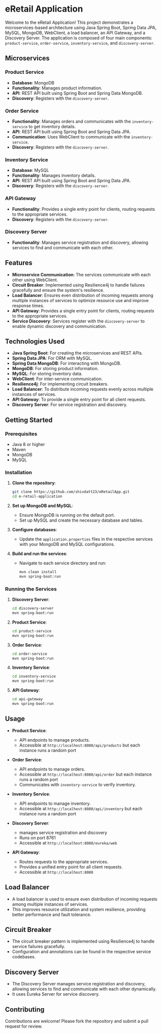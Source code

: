 # eRetail Application

Welcome to the eRetail Application! This project demonstrates a microservices-based architecture using Java Spring Boot, Spring Data JPA, MySQL, MongoDB, WebClient, a load balancer, an API Gateway, and a Discovery Server. The application is composed of four main components: `product-service`, `order-service`, `inventory-service`, and `discovery-server`.

## Microservices

### Product Service
- **Database**: MongoDB
- **Functionality**: Manages product information.
- **API**: REST API built using Spring Boot and Spring Data MongoDB.
- **Discovery**: Registers with the `discovery-server`.

### Order Service
- **Functionality**: Manages orders and communicates with the `inventory-service` to get inventory details.
- **API**: REST API built using Spring Boot and Spring Data JPA.
- **Communication**: Uses WebClient to communicate with the `inventory-service`.
- **Discovery**: Registers with the `discovery-server`.

### Inventory Service
- **Database**: MySQL
- **Functionality**: Manages inventory details.
- **API**: REST API built using Spring Boot and Spring Data JPA.
- **Discovery**: Registers with the `discovery-server`.

### API Gateway
- **Functionality**: Provides a single entry point for clients, routing requests to the appropriate services.
- **Discovery**: Registers with the `discovery-server`.

### Discovery Server
- **Functionality**: Manages service registration and discovery, allowing services to find and communicate with each other.

## Features

- **Microservice Communication**: The services communicate with each other using WebClient.
- **Circuit Breaker**: Implemented using Resilience4j to handle failures gracefully and ensure the system's resilience.
- **Load Balancer**: Ensures even distribution of incoming requests among multiple instances of services to optimize resource use and improve response times.
- **API Gateway**: Provides a single entry point for clients, routing requests to the appropriate services.
- **Service Discovery**: Services register with the `discovery-server` to enable dynamic discovery and communication.

## Technologies Used

- **Java Spring Boot**: For creating the microservices and REST APIs.
- **Spring Data JPA**: For ORM with MySQL.
- **Spring Data MongoDB**: For interacting with MongoDB.
- **MongoDB**: For storing product information.
- **MySQL**: For storing inventory data.
- **WebClient**: For inter-service communication.
- **Resilience4j**: For implementing circuit breakers.
- **Load Balancer**: To distribute incoming requests evenly across multiple instances of services.
- **API Gateway**: To provide a single entry point for all client requests.
- **Discovery Server**: For service registration and discovery.

## Getting Started

### Prerequisites

- Java 8 or higher
- Maven
- MongoDB
- MySQL

### Installation

1. **Clone the repository**:
    ```sh
    git clone https://github.com/shivdatt23/eRetailApp.git
    cd e-retail-application
    ```

2. **Set up MongoDB and MySQL**:
    - Ensure MongoDB is running on the default port.
    - Set up MySQL and create the necessary database and tables.

3. **Configure databases**:
    - Update the `application.properties` files in the respective services with your MongoDB and MySQL configurations.

4. **Build and run the services**:
    - Navigate to each service directory and run:
      ```sh
      mvn clean install
      mvn spring-boot:run
      ```

### Running the Services

1. **Discovery Server**:
    ```sh
    cd discovery-server
    mvn spring-boot:run
    ```

2. **Product Service**:
    ```sh
    cd product-service
    mvn spring-boot:run
    ```

3. **Order Service**:
    ```sh
    cd order-service
    mvn spring-boot:run
    ```

4. **Inventory Service**:
    ```sh
    cd inventory-service
    mvn spring-boot:run
    ```

5. **API Gateway**:
    ```sh
    cd api-gateway
    mvn spring-boot:run
    ```

## Usage

- **Product Service**:
    - API endpoints to manage products.
    - Accessible at `http://localhost:8080/api/products` but each instance runs a random port
  
- **Order Service**:
    - API endpoints to manage orders.
    - Accessible at `http://localhost:8080/api/order` but each instance runs a random port
    - Communicates with `inventory-service` to verify inventory.

- **Inventory Service**:
    - API endpoints to manage inventory.
    - Accessible at `http://localhost:8080/api/inventory` but each instance runs a random port

- **Discovery Server**:
    - manages service registration and discovery
    - Runs on port 8761
    - Accessible at `http://localhost:8080/eureka/web`

- **API Gateway**:
    - Routes requests to the appropriate services.
    - Provides a unified entry point for all client requests.
    - Accessible at `http://localhost:8080`

## Load Balancer

- A load balancer is used to ensure even distribution of incoming requests among multiple instances of services.
- This improves resource utilization and system resilience, providing better performance and fault tolerance.

## Circuit Breaker

- The circuit breaker pattern is implemented using Resilience4j to handle service failures gracefully.
- Configuration and annotations can be found in the respective service codebases.

## Discovery Server

- The Discovery Server manages service registration and discovery, allowing services to find and communicate with each other dynamically.
- It uses Eureka Server for service discovery.

## Contributing

Contributions are welcome! Please fork the repository and submit a pull request for review.


